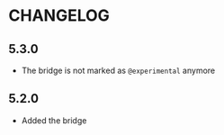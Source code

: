 CHANGELOG
=========

5.3.0
-----

 * The bridge is not marked as `@experimental` anymore

5.2.0
-----

 * Added the bridge
